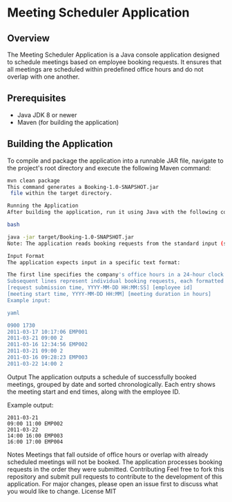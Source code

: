 # Meeting Scheduler Application

## Overview

The Meeting Scheduler Application is a Java console application designed to schedule meetings based on employee booking requests. It ensures that all meetings are scheduled within predefined office hours and do not overlap with one another.

## Prerequisites

- Java JDK 8 or newer
- Maven (for building the application)

## Building the Application

To compile and package the application into a runnable JAR file, navigate to the project's root directory and execute the following Maven command:

````bash
mvn clean package
This command generates a Booking-1.0-SNAPSHOT.jar
 file within the target directory.

Running the Application
After building the application, run it using Java with the following command:

bash

java -jar target/Booking-1.0-SNAPSHOT.jar
Note: The application reads booking requests from the standard input (stdin). Prepare your input accordingly before running the application.

Input Format
The application expects input in a specific text format:

The first line specifies the company's office hours in a 24-hour clock format (HHMM HHMM).
Subsequent lines represent individual booking requests, each formatted as follows:
[request submission time, YYYY-MM-DD HH:MM:SS] [employee id]
[meeting start time, YYYY-MM-DD HH:MM] [meeting duration in hours]
Example input:

yaml

0900 1730
2011-03-17 10:17:06 EMP001
2011-03-21 09:00 2
2011-03-16 12:34:56 EMP002
2011-03-21 09:00 2
2011-03-16 09:28:23 EMP003
2011-03-22 14:00 2
````

Output
The application outputs a schedule of successfully booked meetings, grouped by date and sorted chronologically. Each entry shows the meeting start and end times, along with the employee ID.

Example output:

````
2011-03-21
09:00 11:00 EMP002
2011-03-22
14:00 16:00 EMP003
16:00 17:00 EMP004

````
Notes
Meetings that fall outside of office hours or overlap with already scheduled meetings will not be booked.
The application processes booking requests in the order they were submitted.
Contributing
Feel free to fork this repository and submit pull requests to contribute to the development of this application. For major changes, please open an issue first to discuss what you would like to change.
License MIT
